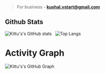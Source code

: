 > For business - **kushal.vstart@gmail.com**

## Github Stats
![Kittu's's GitHub stats](https://github-readme-stats.vercel.app/api?username=noob-kittu&show_icons=true&theme=synthwave) &nbsp;
![Top Langs](https://github-readme-stats.vercel.app/api/top-langs/?username=noob-kittu&layout=compact&show_icons=true&theme=synthwave)


# Activity Graph


![Kittu's's GitHub Graph](https://activity-graph.herokuapp.com/graph?username=noob-kittu&custom_title=My%20Graph&bg_color=241731&line=f20f80&color=f52f91&point=fdf5ea&hide_border=true&area=false&area_color=fdf5ea)
